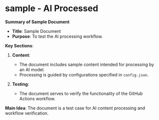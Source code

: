 # sample - AI Processed

**Summary of Sample Document**

- **Title**: Sample Document
- **Purpose**: To test the AI processing workflow.
  
**Key Sections**:

1. **Content**:
   - The document includes sample content intended for processing by an AI model.
   - Processing is guided by configurations specified in `config.json`.

2. **Testing**:
   - The document serves to verify the functionality of the GitHub Actions workflow. 

**Main Idea**: The document is a test case for AI content processing and workflow verification.